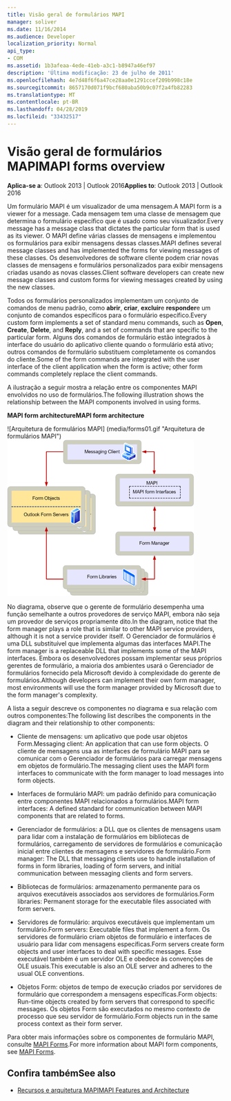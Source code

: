 ```yaml
---
title: Visão geral de formulários MAPI
manager: soliver
ms.date: 11/16/2014
ms.audience: Developer
localization_priority: Normal
api_type:
- COM
ms.assetid: 1b3afeaa-4ede-41eb-a3c1-b8947a46ef97
description: 'Última modificação: 23 de julho de 2011'
ms.openlocfilehash: 4e7d48f6f6a47ce28aa0e1291ccef209b998c18e
ms.sourcegitcommit: 8657170d071f9bcf680aba50b9c07f2a4fb82283
ms.translationtype: MT
ms.contentlocale: pt-BR
ms.lasthandoff: 04/28/2019
ms.locfileid: "33432517"
---
```

# <a name="mapi-forms-overview"></a><span data-ttu-id="9014b-103">Visão geral de formulários MAPI</span><span class="sxs-lookup"><span data-stu-id="9014b-103">MAPI forms overview</span></span>
  
<span data-ttu-id="9014b-104">**Aplica-se a**: Outlook 2013 | Outlook 2016</span><span class="sxs-lookup"><span data-stu-id="9014b-104">**Applies to**: Outlook 2013 | Outlook 2016</span></span> 
  
<span data-ttu-id="9014b-105">Um formulário MAPI é um visualizador de uma mensagem.</span><span class="sxs-lookup"><span data-stu-id="9014b-105">A MAPI form is a viewer for a message.</span></span> <span data-ttu-id="9014b-106">Cada mensagem tem uma classe de mensagem que determina o formulário específico que é usado como seu visualizador.</span><span class="sxs-lookup"><span data-stu-id="9014b-106">Every message has a message class that dictates the particular form that is used as its viewer.</span></span> <span data-ttu-id="9014b-107">O MAPI define várias classes de mensagens e implementou os formulários para exibir mensagens dessas classes.</span><span class="sxs-lookup"><span data-stu-id="9014b-107">MAPI defines several message classes and has implemented the forms for viewing messages of these classes.</span></span> <span data-ttu-id="9014b-108">Os desenvolvedores de software cliente podem criar novas classes de mensagens e formulários personalizados para exibir mensagens criadas usando as novas classes.</span><span class="sxs-lookup"><span data-stu-id="9014b-108">Client software developers can create new message classes and custom forms for viewing messages created by using the new classes.</span></span>
  
<span data-ttu-id="9014b-109">Todos os formulários personalizados implementam um conjunto de comandos de menu padrão, como **abrir**, **criar**, **excluir**e **responder**e um conjunto de comandos específicos para o formulário específico.</span><span class="sxs-lookup"><span data-stu-id="9014b-109">Every custom form implements a set of standard menu commands, such as **Open**, **Create**, **Delete**, and **Reply**, and a set of commands that are specific to the particular form.</span></span> <span data-ttu-id="9014b-110">Alguns dos comandos de formulário estão integrados à interface do usuário do aplicativo cliente quando o formulário está ativo; outros comandos de formulário substituem completamente os comandos do cliente.</span><span class="sxs-lookup"><span data-stu-id="9014b-110">Some of the form commands are integrated with the user interface of the client application when the form is active; other form commands completely replace the client commands.</span></span> 
  
<span data-ttu-id="9014b-111">A ilustração a seguir mostra a relação entre os componentes MAPI envolvidos no uso de formulários.</span><span class="sxs-lookup"><span data-stu-id="9014b-111">The following illustration shows the relationship between the MAPI components involved in using forms.</span></span> 
  
<span data-ttu-id="9014b-112">**MAPI form architecture**</span><span class="sxs-lookup"><span data-stu-id="9014b-112">**MAPI form architecture**</span></span>
  
<span data-ttu-id="9014b-113">![Arquitetura de formulários MAPI] (media/forms01.gif "Arquitetura de formulários MAPI")</span><span class="sxs-lookup"><span data-stu-id="9014b-113">![MAPI form architecture](media/forms01.gif "MAPI form architecture")</span></span>
  
<span data-ttu-id="9014b-114">No diagrama, observe que o gerente de formulário desempenha uma função semelhante a outros provedores de serviço MAPI, embora não seja um provedor de serviços propriamente dito.</span><span class="sxs-lookup"><span data-stu-id="9014b-114">In the diagram, notice that the form manager plays a role that is similar to other MAPI service providers, although it is not a service provider itself.</span></span> <span data-ttu-id="9014b-115">O Gerenciador de formulários é uma DLL substituível que implementa algumas das interfaces MAPI.</span><span class="sxs-lookup"><span data-stu-id="9014b-115">The form manager is a replaceable DLL that implements some of the MAPI interfaces.</span></span> <span data-ttu-id="9014b-116">Embora os desenvolvedores possam implementar seus próprios gerentes de formulário, a maioria dos ambientes usará o Gerenciador de formulários fornecido pela Microsoft devido à complexidade do gerente de formulários.</span><span class="sxs-lookup"><span data-stu-id="9014b-116">Although developers can implement their own form manager, most environments will use the form manager provided by Microsoft due to the form manager's complexity.</span></span>
  
<span data-ttu-id="9014b-117">A lista a seguir descreve os componentes no diagrama e sua relação com outros componentes:</span><span class="sxs-lookup"><span data-stu-id="9014b-117">The following list describes the components in the diagram and their relationship to other components:</span></span>
  
- <span data-ttu-id="9014b-118">Cliente de mensagens: um aplicativo que pode usar objetos Form.</span><span class="sxs-lookup"><span data-stu-id="9014b-118">Messaging client: An application that can use form objects.</span></span> <span data-ttu-id="9014b-119">O cliente de mensagens usa as interfaces de formulário MAPI para se comunicar com o Gerenciador de formulários para carregar mensagens em objetos de formulário.</span><span class="sxs-lookup"><span data-stu-id="9014b-119">The messaging client uses the MAPI form interfaces to communicate with the form manager to load messages into form objects.</span></span>
    
- <span data-ttu-id="9014b-120">Interfaces de formulário MAPI: um padrão definido para comunicação entre componentes MAPI relacionados a formulários.</span><span class="sxs-lookup"><span data-stu-id="9014b-120">MAPI form interfaces: A defined standard for communication between MAPI components that are related to forms.</span></span>
    
- <span data-ttu-id="9014b-121">Gerenciador de formulários: a DLL que os clientes de mensagens usam para lidar com a instalação de formulários em bibliotecas de formulários, carregamento de servidores de formulários e comunicação inicial entre clientes de mensagens e servidores de formulário.</span><span class="sxs-lookup"><span data-stu-id="9014b-121">Form manager: The DLL that messaging clients use to handle installation of forms in form libraries, loading of form servers, and initial communication between messaging clients and form servers.</span></span>
    
- <span data-ttu-id="9014b-122">Bibliotecas de formulários: armazenamento permanente para os arquivos executáveis associados aos servidores de formulários.</span><span class="sxs-lookup"><span data-stu-id="9014b-122">Form libraries: Permanent storage for the executable files associated with form servers.</span></span>
    
- <span data-ttu-id="9014b-123">Servidores de formulário: arquivos executáveis que implementam um formulário.</span><span class="sxs-lookup"><span data-stu-id="9014b-123">Form servers: Executable files that implement a form.</span></span> <span data-ttu-id="9014b-124">Os servidores de formulário criam objetos de formulário e interfaces de usuário para lidar com mensagens específicas.</span><span class="sxs-lookup"><span data-stu-id="9014b-124">Form servers create form objects and user interfaces to deal with specific messages.</span></span> <span data-ttu-id="9014b-125">Esse executável também é um servidor OLE e obedece às convenções de OLE usuais.</span><span class="sxs-lookup"><span data-stu-id="9014b-125">This executable is also an OLE server and adheres to the usual OLE conventions.</span></span>
    
- <span data-ttu-id="9014b-126">Objetos Form: objetos de tempo de execução criados por servidores de formulário que correspondem a mensagens específicas.</span><span class="sxs-lookup"><span data-stu-id="9014b-126">Form objects: Run-time objects created by form servers that correspond to specific messages.</span></span> <span data-ttu-id="9014b-127">Os objetos Form são executados no mesmo contexto de processo que seu servidor de formulário.</span><span class="sxs-lookup"><span data-stu-id="9014b-127">Form objects run in the same process context as their form server.</span></span>
    
<span data-ttu-id="9014b-128">Para obter mais informações sobre os componentes de formulário MAPI, consulte [MAPI Forms](mapi-forms.md).</span><span class="sxs-lookup"><span data-stu-id="9014b-128">For more information about MAPI form components, see [MAPI Forms](mapi-forms.md).</span></span>
  
## <a name="see-also"></a><span data-ttu-id="9014b-129">Confira também</span><span class="sxs-lookup"><span data-stu-id="9014b-129">See also</span></span>

- [<span data-ttu-id="9014b-130">Recursos e arquitetura MAPI</span><span class="sxs-lookup"><span data-stu-id="9014b-130">MAPI Features and Architecture</span></span>](mapi-features-and-architecture.md)


